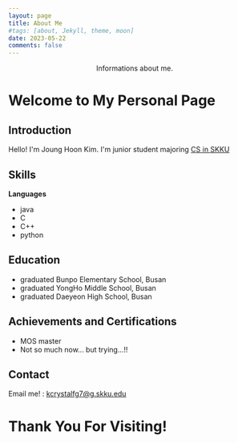 ```yaml
---
layout: page
title: About Me
#tags: [about, Jekyll, theme, moon]
date: 2023-05-22
comments: false
---
```

    
<center>Informations about me.</center>

# Welcome to My Personal Page

## Introduction
Hello! I'm Joung Hoon Kim. I'm junior student majoring [CS in SKKU](https://cs.skku.edu/ko/)

## Skills
__Languages__

+ java
+ C
+ C++
+ python

## Education

+ graduated Bunpo Elementary School, Busan
+ graduated YongHo Middle School, Busan
+ graduated Daeyeon High School, Busan

## Achievements and Certifications

+ MOS master
+ Not so much now... but trying...!!

## Contact
Email me! : kcrystalfg7@g.skku.edu

# Thank You For Visiting!
<!-- ## Features
* Minimal, you can focus on your content
* Responsive
* Disqus integration
* Syntax highlighting
* Optional post image
* Social icons
* Page for sharing projects
* Optional background image
* Simple navigation menu
* MathJax support

## Preview

{% capture images %}
    https://cloud.githubusercontent.com/assets/754514/14509720/61c61058-01d6-11e6-93ab-0918515ecd56.png
    https://cloud.githubusercontent.com/assets/754514/14509716/61ac6c8e-01d6-11e6-879f-8308883de790.png
{% endcapture %}
{% include gallery images=images caption="Screenshots of Moon Theme" cols=2 %}

See a [live version of Moon](http://taylantatli.github.io/Moon) hosted on GitHub.

## Getting Started

To learn how to install and use this theme check out the [Setup Guide](http://taylantatli.me/Moon/moon-theme/) for more information.
      
[Install Moon](https://github.com/TaylanTatli/Moon){: .btn} -->
